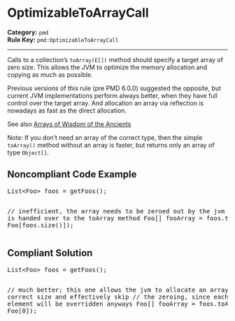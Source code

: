 
# OptimizableToArrayCall
**Category:** `pmd`<br/>
**Rule Key:** `pmd:OptimizableToArrayCall`<br/>


-----

<!-- (c) 2019 PMD -->
<p>
  Calls to a collection’s <code>toArray(E[])</code> method should specify a target array of zero size. This allows the
  JVM to
  optimize the memory allocation and copying as much as possible.
</p>
<p>
  Previous versions of this rule (pre PMD 6.0.0) suggested the opposite, but current JVM implementations
  perform always better, when they have full control over the target array. And allocation an array via
  reflection is nowadays as fast as the direct allocation.
</p>
<p>
  See also <a href="https://shipilev.net/blog/2016/arrays-wisdom-ancients/">Arrays of Wisdom of the Ancients</a>
</p>
<p>
  Note: If you don’t need an array of the correct type, then the simple <code>toArray()</code> method without an array
  is faster, but
  returns only an array of type <code>Object[]</code>.
</p>
<h2>Noncompliant Code Example</h2>
<pre>
List&lt;Foo&gt; foos = getFoos();

// inefficient, the array needs to be zeroed out by the jvm before it is handed over to the toArray method
Foo[] fooArray = foos.toArray(new Foo[foos.size()]);
</pre>
<h2>Compliant Solution</h2>
<pre>
List&lt;Foo&gt; foos = getFoos();

// much better; this one allows the jvm to allocate an array of the correct size and effectively skip
// the zeroing, since each array element will be overridden anyways
Foo[] fooArray = foos.toArray(new Foo[0]);
</pre>

